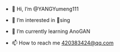 - 👋 Hi, I’m @YANGYumeng111
- 👀 I’m interested in 🎤sing
- 🌱 I’m currently learning AnoGAN

- 📫 How to reach me 420383424@qq.com

<!---
YANGYumeng111/YANGYumeng111 is a ✨ special ✨ repository because its `README.md` (this file) appears on your GitHub profile.
You can click the Preview link to take a look at your changes.
--->
